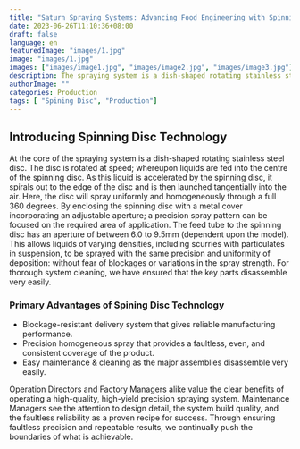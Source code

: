 ```yaml
---
title: "Saturn Spraying Systems: Advancing Food Engineering with Spinning Discs"
date: 2023-06-26T11:10:36+08:00
draft: false
language: en
featuredImage: "images/1.jpg"
image: "images/1.jpg"
images: ["images/image1.jpg", "images/image2.jpg", "images/image3.jpg"]
description: The spraying system is a dish-shaped rotating stainless steel disc. The disc is rotated at speed; whereupon liquids are fed into the centre of the spinning disc
authorImage: ""
categories: Production
tags: [ "Spining Disc", "Production"]
---
```

## Introducing Spinning Disc Technology

At the core of the spraying system is a dish-shaped rotating stainless steel disc. The disc is rotated at speed; whereupon liquids are fed into the centre of the spinning disc. As this liquid is accelerated by the spinning disc, it spirals out to the edge of the disc and is then launched tangentially into the air. Here, the disc will spray uniformly and homogeneously through a full 360 degrees. By enclosing the spinning disc with a metal cover incorporating an adjustable aperture; a precision spray pattern can be focused on the required area of application. The feed tube to the spinning disc has an aperture of between 6.0 to 9.5mm (dependent upon the model). This allows liquids of varying densities, including scurries with particulates in suspension, to be sprayed with the same precision and uniformity of deposition: without fear of blockages or variations in the spray strength. For thorough system cleaning, we have ensured that the key parts disassemble very easily.

### Primary Advantages of Spining Disc Technology

- Blockage-resistant delivery system that gives reliable manufacturing performance.
- Precision homogeneous spray that provides a faultless, even, and consistent coverage of the product.
- Easy maintenance & cleaning as the major assemblies disassemble very easily.

Operation Directors and Factory Managers alike value the clear benefits of operating a high-quality, high-yield precision spraying system. Maintenance Managers see the attention to design detail, the system build quality, and the faultless reliability as a proven recipe for success. Through ensuring faultless precision and repeatable results, we continually push the boundaries of what is achievable.
